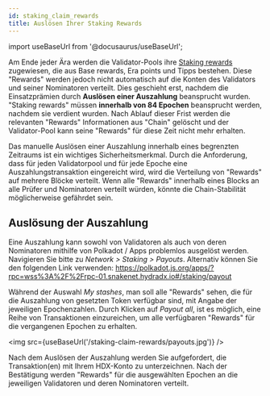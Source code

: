 ```yaml
---
id: staking_claim_rewards
title: Auslösen Ihrer Staking Rewards
---
```


import useBaseUrl from '@docusaurus/useBaseUrl';

Am Ende jeder Ära werden die Validator-Pools ihre [Staking rewards](/staking_rewards) zugewiesen, die aus Base rewards, Era points und Tipps bestehen. Diese "Rewards" werden jedoch nicht automatisch auf die Konten des Validators und seiner Nominatoren verteilt. Dies geschieht erst, nachdem die Einsatzprämien durch **Auslösen einer Auszahlung** beansprucht wurden. "Staking rewards" müssen **innerhalb von 84 Epochen** beansprucht werden, nachdem sie verdient wurden. Nach Ablauf dieser Frist werden die relevanten "Rewards" Informationen aus "Chain" gelöscht und der Validator-Pool kann seine "Rewards" für diese Zeit nicht mehr erhalten.

Das manuelle Auslösen einer Auszahlung innerhalb eines begrenzten Zeitraums ist ein wichtiges Sicherheitsmerkmal. Durch die Anforderung, dass für jeden Validatorpool und für jede Epoche eine Auszahlungstransaktion eingereicht wird, wird die Verteilung von "Rewards" auf mehrere Blöcke verteilt. Wenn alle "Rewards" innerhalb eines Blocks an alle Prüfer und Nominatoren verteilt würden, könnte die Chain-Stabilität  möglicherweise gefährdet sein.

## Auslösung der Auszahlung
Eine Auszahlung kann sowohl von Validatoren als auch von deren Nominatoren mithilfe von Polkadot / Apps problemlos ausgelöst werden. Navigieren Sie bitte zu *Network > Staking > Payouts*. Alternativ können Sie den folgenden Link verwenden: 
https://polkadot.js.org/apps/?rpc=wss%3A%2F%2Frpc-01.snakenet.hydradx.io#/staking/payout

Während der Auswahl *My stashes*, man soll alle "Rewards" sehen, die für die Auszahlung von gesetzten Token verfügbar sind, mit Angabe der jeweiligen Epochenzahlen. Durch Klicken auf *Payout all*, ist es möglich, eine Reihe von Transaktionen einzureichen, um alle verfügbaren "Rewards" für die vergangenen Epochen zu erhalten.

<img src={useBaseUrl('/staking-claim-rewards/payouts.jpg')} />

Nach dem Auslösen der Auszahlung werden Sie aufgefordert, die Transaktion(en) mit Ihrem HDX-Konto zu unterzeichnen. Nach der Bestätigung werden "Rewards" für die ausgewählten Epochen an die jeweiligen Validatoren und deren Nominatoren verteilt.

